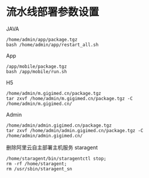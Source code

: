 # 流水线部署参数设置
JAVA
		
	/home/admin/app/package.tgz
	bash /home/admin/app/restart_all.sh
		
App

	/app/mobile/package.tgz
	bash /app/mobile/run.sh
		

H5

	/home/admin/m.gigimed.cn/package.tgz
	tar zxvf /home/admin/m.gigimed.cn/package.tgz -C /home/admin/m.gigimed.cn/
	
Admin

	/home/admin/admin.gigimed.cn/package.tgz
	tar zxvf /home/admin/admin.gigimed.cn/package.tgz -C /home/admin/admin.gigimed.cn/

		
		
删除阿里云自主部署主机服务 staragent
		
	/home/staragent/bin/staragentctl stop;
	rm -rf /home/staragent;
	rm /usr/sbin/staragent_sn

		
